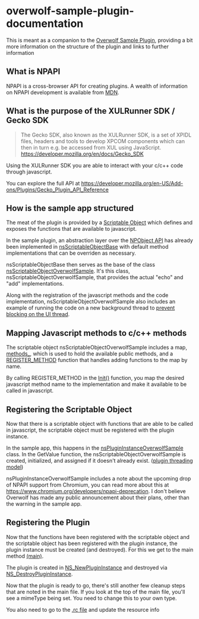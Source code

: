 # overwolf-sample-plugin-documentation
This is meant as a companion to the [Overwolf Sample Plugin](https://github.com/overwolf/overwolf-sample-plugin), providing a bit more information on the structure of the plugin and links to further information

What is NPAPI
-------------
NPAPI is a cross-browser API for creating plugins. A wealth of information on NPAPI development is available from [MDN](https://developer.mozilla.org/en-US/Add-ons/Plugins).

What is the purpose of the XULRunner SDK / Gecko SDK
----------------------------------------------------
>The Gecko SDK, also known as the XULRunner SDK, is a set of XPIDL files, headers and tools to develop XPCOM components which can then in turn e.g. be accessed from XUL using JavaScript. https://developer.mozilla.org/en/docs/Gecko_SDK

Using the XULRunner SDK you are able to interact with your c/c++ code through javascript.

You can explore the full API at https://developer.mozilla.org/en-US/Add-ons/Plugins/Gecko_Plugin_API_Reference

How is the sample app structured
--------------------------------
The meat of the plugin is provided by a [Scriptable Object](https://developer.mozilla.org/en-US/Add-ons/Plugins/Gecko_Plugin_API_Reference/Scripting_plugins) which defines and exposes the functions that are available to javascript.

In the sample plugin, an abstraction layer over the [NPObject API](https://developer.mozilla.org/en/docs/NPObject) has already been implemented in [nsScriptableObjectBase](https://github.com/overwolf/overwolf-sample-plugin/blob/master/npOverwolfSamplePlugin/nsScriptableObjectBase.cpp) with default method implementations that can be overriden as necessary.

nsScriptableObjectBase then serves as the base of the class [nsScriptableObjectOverwolfSample](https://github.com/overwolf/overwolf-sample-plugin/blob/master/npOverwolfSamplePlugin/nsPluginInstanceOverwolfSample.cpp). It's this class, nsScriptableObjectOverwolfSample, that provides the actual "echo" and "add" implementations.

Along with the registration of the javascript methods and the code implementation, nsScriptableObjectOverwolfSample also includes an example of running the code on a new background thread to [prevent blocking on the UI thread](https://msdn.microsoft.com/en-us/magazine/ee309514.aspx).

Mapping Javascript methods to c/c++ methods
-------------------------------------------
The scriptable object nsScriptableObjectOverwolfSample includes a map, [methods_](https://github.com/overwolf/overwolf-sample-plugin/blob/master/npOverwolfSamplePlugin/nsScriptableObjectOverwolfSample.h#L81), which is used to hold the available public methods, and a [REGISTER_METHOD](https://github.com/overwolf/overwolf-sample-plugin/blob/master/npOverwolfSamplePlugin/nsScriptableObjectOverwolfSample.cpp#L8) function that handles adding functions to the map by name.

By calling REGISTER_METHOD in the [Init()](https://github.com/overwolf/overwolf-sample-plugin/blob/master/npOverwolfSamplePlugin/nsScriptableObjectOverwolfSample.cpp#L28) function, you map the desired javascript method name to the implementation and make it available to be called in javascript.

Registering the Scriptable Object
---------------------------------
Now that there is a scriptable object with functions that are able to be called in javascript, the scriptable object must be registered with the plugin instance.

In the sample app, this happens in the [nsPluginInstanceOverwolfSample](https://github.com/overwolf/overwolf-sample-plugin/blob/master/npOverwolfSamplePlugin/nsPluginInstanceOverwolfSample.cpp) class. In the GetValue function, the nsScriptableObjectOverwolfSample is created, initialized, and assigned if it doesn't already exist. ([plugin threading model](https://developer.mozilla.org/en-US/Add-ons/Plugins/Gecko_Plugin_API_Reference/Scripting_plugins#Threading_model))

nsPluginInstanceOverwolfSample includes a note about the upcoming drop of NPAPI support from Chromium, you can read more about this at https://www.chromium.org/developers/npapi-deprecation. I don't believe Overwolf has made any public announcement about their plans, other than the warning in the sample app.

Registering the Plugin
----------------------
Now that the functions have been registered with the scriptable object and the scriptable object has been registered with the plugin instance, the plugin instance must be created (and destroyed). For this we get to the main method [(main)](https://github.com/overwolf/overwolf-sample-plugin/blob/master/npOverwolfSamplePlugin/main.cpp).

The plugin is created in [NS_NewPluginInstance](https://github.com/overwolf/overwolf-sample-plugin/blob/master/npOverwolfSamplePlugin/main.cpp#L79) and destroyed via [NS_DestroyPluginInstance](https://github.com/overwolf/overwolf-sample-plugin/blob/master/npOverwolfSamplePlugin/main.cpp#L92).

Now that the plugin is ready to go, there's still another few cleanup steps that are noted in the main file. If you look at the top of the main file, you'll see a mimeType being set. You need to change this to your own type.

You also need to go to the [.rc file](https://github.com/overwolf/overwolf-sample-plugin/blob/master/npOverwolfSamplePlugin/npOverwolfSamplePlugin.rc) and update the resource info